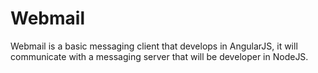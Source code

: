 # Webmail
Webmail is a basic messaging client that develops in AngularJS, it will communicate with a messaging server that will be developer in NodeJS.
